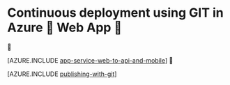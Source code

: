 <properties 
	pageTitle="Continuous deployment using GIT in Azure Web App" 
	description="Learn how to use Git to publish an Azure web app, and then enable continuous deployment from Bitbucket, CodePlex, Dropbox, GitHub, or Mercurial." 
	services="app-service" 
	documentationCenter=".net" 
	authors="cephalin" 
	manager="wpickett" 
	editor="mollybos"/>

<tags
	ms.service="app-service"
	ms.date="12/11/2015"
	wacn.date=""/>

# Continuous deployment using GIT in Azure  Web App   


[AZURE.INCLUDE [app-service-web-to-api-and-mobile](../includes/app-service-web-to-api-and-mobile.md)]


[AZURE.INCLUDE [publishing-with-git](../includes/publishing-with-git.md)]
 

